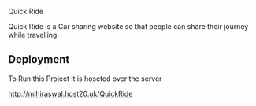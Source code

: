 
Quick Ride


Quick Ride is a Car sharing website so that people can share their journey while travelling.
## Deployment

To Run this Project it is hoseted over the server

http://mihiraswal.host20.uk/QuickRide
```

